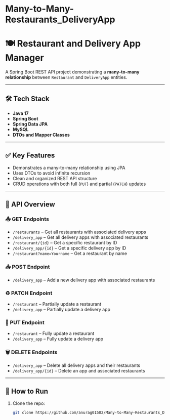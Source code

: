 # Many-to-Many-Restaurants_DeliveryApp

# 🍽️ Restaurant and Delivery App Manager

A Spring Boot REST API project demonstrating a **many-to-many relationship** between `Restaurant` and `DeliveryApp` entities.

---

## 🛠️ Tech Stack

- **Java 17**
- **Spring Boot**
- **Spring Data JPA**
- **MySQL**
- **DTOs and Mapper Classes**

---

## ✅ Key Features

- Demonstrates a many-to-many relationship using JPA
- Uses DTOs to avoid infinite recursion
- Clean and organized REST API structure
- CRUD operations with both full (`PUT`) and partial (`PATCH`) updates

---

## 🔧 API Overview

### 📤 GET Endpoints
- `/restaurants` – Get all restaurants with associated delivery apps
- `/delivery_app` – Get all delivery apps with associated restaurants
- `/restaurant/{id}` – Get a specific restaurant by ID
- `/delivery_app/{id}` – Get a specific delivery app by ID
- `/restaurant?name=Yourname` – Get a restaurant by name

### 📥 POST Endpoint
- `/delivery_app` – Add a new delivery app with associated restaurants

### ♻️ PATCH Endpoint
- `/restaurant` – Partially update a restaurant
- `/delivery_app` – Partially update a delivery app

### 🔁 PUT Endpoint
- `/restaurant` – Fully update a restaurant
- `/delivery_app` – Fully update a delivery app

### 🗑️ DELETE Endpoints
- `/delivery_app` – Delete all delivery apps and their restaurants
- `/delivery_app/{id}` – Delete an app and associated restaurants

---

## 🚀 How to Run

1. Clone the repo:
   ```bash
   git clone https://github.com/anurag01502/Many-to-Many-Restaurants_DeliveryApp.git

